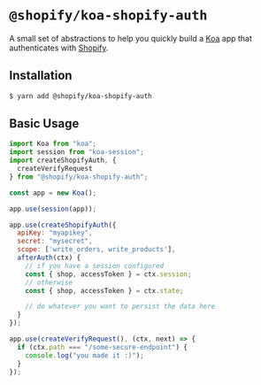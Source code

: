 # `@shopify/koa-shopify-auth`

A small set of abstractions to help you quickly build a [Koa](http://koajs.com/) app that authenticates with [Shopify](https://www.shopify.ca/).

## Installation

```bash
$ yarn add @shopify/koa-shopify-auth
```

## Basic Usage

```javascript
import Koa from "koa";
import session from "koa-session";
import createShopifyAuth, {
  createVerifyRequest
} from "@shopify/koa-shopify-auth";

const app = new Koa();

app.use(session(app));

app.use(createShopifyAuth({
  apiKey: "myapikey",
  secret: "mysecret",
  scope: ['write_orders, write_products'],
  afterAuth(ctx) {
    // if you have a session configured
    const { shop, accessToken } = ctx.session;
    // otherwise
    const { shop, accessToken } = ctx.state;

    // do whatever you want to persist the data here
  }
});

app.use(createVerifyRequest(), (ctx, next) => {
  if (ctx.path === "/some-secure-endpoint") {
    console.log("you made it :)");
  }
});
```
